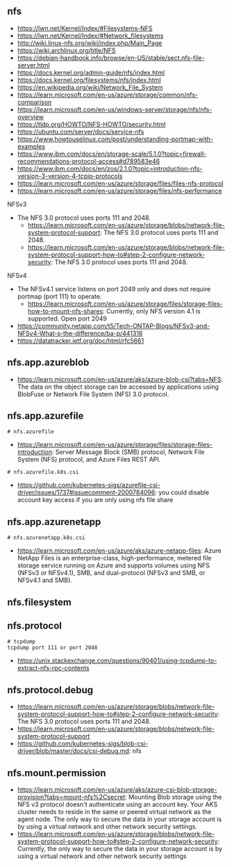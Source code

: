 ## nfs

- https://lwn.net/Kernel/Index/#Filesystems-NFS
- https://lwn.net/Kernel/Index/#Network_filesystems
- http://wiki.linux-nfs.org/wiki/index.php/Main_Page
- https://wiki.archlinux.org/title/NFS
- https://debian-handbook.info/browse/en-US/stable/sect.nfs-file-server.html
- https://docs.kernel.org/admin-guide/nfs/index.html
- https://docs.kernel.org/filesystems/nfs/index.html
- https://en.wikipedia.org/wiki/Network_File_System
- https://learn.microsoft.com/en-us/azure/storage/common/nfs-comparison
- https://learn.microsoft.com/en-us/windows-server/storage/nfs/nfs-overview
- https://tldp.org/HOWTO/NFS-HOWTO/security.html
- https://ubuntu.com/server/docs/service-nfs
- https://www.howtouselinux.com/post/understanding-portmap-with-examples
- https://www.ibm.com/docs/en/storage-scale/5.1.0?topic=firewall-recommendations-protocol-access#d789583e46
- https://www.ibm.com/docs/en/zos/2.1.0?topic=introduction-nfs-version-3-version-4-tcpip-protocols
- https://learn.microsoft.com/en-us/azure/storage/files/files-nfs-protocol
- https://learn.microsoft.com/en-us/azure/storage/files/nfs-performance

NFSv3
- The NFS 3.0 protocol uses ports 111 and 2048.
  - https://learn.microsoft.com/en-us/azure/storage/blobs/network-file-system-protocol-support: The NFS 3.0 protocol uses ports 111 and 2048.
  - https://learn.microsoft.com/en-us/azure/storage/blobs/network-file-system-protocol-support-how-to#step-2-configure-network-security: The NFS 3.0 protocol uses ports 111 and 2048.

NFSv4
- The NFSv4.1 service listens on port 2049 only and does not require portmap (port 111) to operate.
  - https://learn.microsoft.com/en-us/azure/storage/files/storage-files-how-to-mount-nfs-shares: Currently, only NFS version 4.1 is supported. Open port 2049
- https://community.netapp.com/t5/Tech-ONTAP-Blogs/NFSv3-and-NFSv4-What-s-the-difference/ba-p/441316
- https://datatracker.ietf.org/doc/html/rfc5661

## nfs.app.azureblob

- https://learn.microsoft.com/en-us/azure/aks/azure-blob-csi?tabs=NFS: The data on the object storage can be accessed by applications using BlobFuse or Network File System (NFS) 3.0 protocol.

## nfs.app.azurefile

```
# nfs.azurefile
```

- https://learn.microsoft.com/en-us/azure/storage/files/storage-files-introduction: Server Message Block (SMB) protocol, Network File System (NFS) protocol, and Azure Files REST API.

```
# nfs.azurefile.k8s.csi
```

- https://github.com/kubernetes-sigs/azurefile-csi-driver/issues/1737#issuecomment-2000784096: you could disable account key access if you are only using nfs file share

## nfs.app.azurenetapp

```
# nfs.azurenetapp.k8s.csi
```

- https://learn.microsoft.com/en-us/azure/aks/azure-netapp-files: Azure NetApp Files is an enterprise-class, high-performance, metered file storage service running on Azure and supports volumes using NFS (NFSv3 or NFSv4.1), SMB, and dual-protocol (NFSv3 and SMB, or NFSv4.1 and SMB).

## nfs.filesystem

## nfs.protocol

```
# tcpdump
tcpdump port 111 or port 2048
```

- https://unix.stackexchange.com/questions/90401/using-tcpdump-to-extract-nfs-rpc-contents

## nfs.protocol.debug

- https://learn.microsoft.com/en-us/azure/storage/blobs/network-file-system-protocol-support-how-to#step-2-configure-network-security: The NFS 3.0 protocol uses ports 111 and 2048.
- https://learn.microsoft.com/en-us/azure/storage/blobs/network-file-system-protocol-support
- https://github.com/kubernetes-sigs/blob-csi-driver/blob/master/docs/csi-debug.md: nfs

## nfs.mount.permission

- https://learn.microsoft.com/en-us/azure/aks/azure-csi-blob-storage-provision?tabs=mount-nfs%2Csecret: Mounting Blob storage using the NFS v3 protocol doesn't authenticate using an account key. Your AKS cluster needs to reside in the same or peered virtual network as the agent node. The only way to secure the data in your storage account is by using a virtual network and other network security settings.
- https://learn.microsoft.com/en-us/azure/storage/blobs/network-file-system-protocol-support-how-to#step-2-configure-network-security: Currently, the only way to secure the data in your storage account is by using a virtual network and other network security settings
